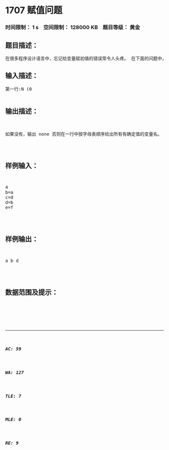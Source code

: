 # 1707 赋值问题   
### 时间限制： 1 s&nbsp;&nbsp;&nbsp;&nbsp;空间限制： 128000 KB&nbsp;&nbsp;&nbsp;&nbsp;题目等级： 黄金  
## 题目描述：  

<pre>
在很多程序设计语言中，忘记给变量赋初值的错误常令人头疼。 在下面的问题中，最开始仅有变量a中有确定的值。变量为单个小写字母， 每行恰好有三个字符，中间一个是赋值运算符'='。 请编程求出含N行的程序段运行以后有哪些变量中有确定的值。
</pre>
  
  
## 输入描述：  

<pre>
第一行:N (0<N<=10^6) 以下N行，每行3个字符，为一条语句
</pre>
  
  
## 输出描述：  

<pre>
如果没有，输出 none 否则在一行中按字母表顺序给出所有有确定值的变量名。
</pre>
  
  
## 样例输入：  

<pre>
4  
b=a  
c=d  
d=b  
e=f
</pre>
  
  
## 样例输出：  

<pre>
a b d
</pre>
  
  
## 数据范围及提示：  

<pre>
</pre>
  
  
***  

##### AC: 59  
##### WA: 127  
##### TLE: 7  
##### MLE: 0  
##### RE: 9  
